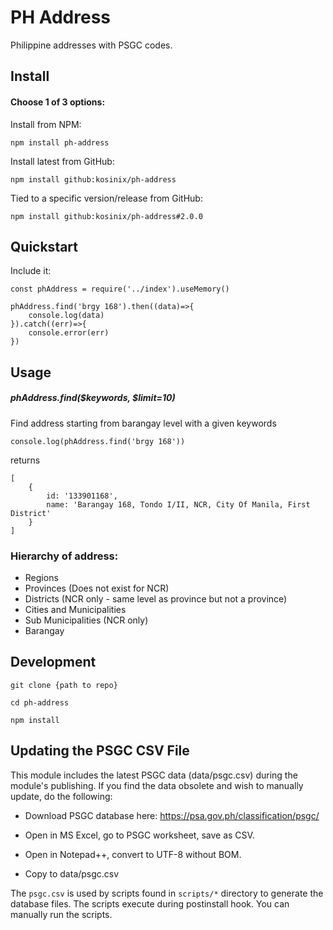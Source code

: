 # PH Address
Philippine addresses with PSGC codes.

## Install

#### Choose 1 of 3 options:

Install from NPM:

    npm install ph-address

Install latest from GitHub:

    npm install github:kosinix/ph-address

Tied to a specific version/release from GitHub:

    npm install github:kosinix/ph-address#2.0.0
    
## Quickstart

Include it:

    const phAddress = require('../index').useMemory()
    
    phAddress.find('brgy 168').then((data)=>{
        console.log(data)
    }).catch((err)=>{
        console.error(err)
    })
    
    
## Usage
##### phAddress.find($keywords, $limit=10)
Find address starting from barangay level with a given keywords

    console.log(phAddress.find('brgy 168'))
    
returns

    [
        { 
            id: '133901168',
            name: 'Barangay 168, Tondo I/II, NCR, City Of Manila, First District' 
        } 
    ]

### Hierarchy of address: 
* Regions
* Provinces (Does not exist for NCR)
* Districts (NCR only - same level as province but not a province)
* Cities and Municipalities
* Sub Municipalities (NCR only)
* Barangay

## Development

`git clone {path to repo}`

`cd ph-address`

`npm install`


## Updating the PSGC CSV File
This module includes the latest PSGC data (data/psgc.csv) during the module's publishing.
If you find the data obsolete and wish to manually update, do the following:

* Download PSGC database here: https://psa.gov.ph/classification/psgc/

* Open in MS Excel, go to PSGC worksheet, save as CSV.

* Open in Notepad++, convert to UTF-8 without BOM.

* Copy to data/psgc.csv


The `psgc.csv` is used by scripts found in `scripts/*` directory to generate the database files. The scripts execute during postinstall hook. You can manually run the scripts. 



